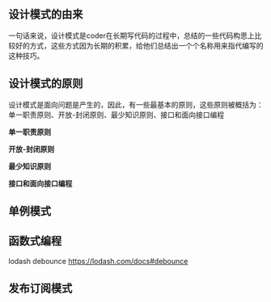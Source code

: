 ## 设计模式的由来
一句话来说，设计模式是coder在长期写代码的过程中，总结的一些代码构思上比较好的方式，这些方式因为长期的积累，给他们总结出一个个名称用来指代编写的这种技巧。

## 设计模式的原则
设计模式是面向问题是产生的，因此，有一些最基本的原则，这些原则被概括为：
单一职责原则、开放-封闭原则、最少知识原则、接口和面向接口编程

**单一职责原则**





**开放-封闭原则**




**最少知识原则**




**接口和面向接口编程**






## 单例模式


## 函数式编程
lodash debounce https://lodash.com/docs#debounce

## 发布订阅模式


